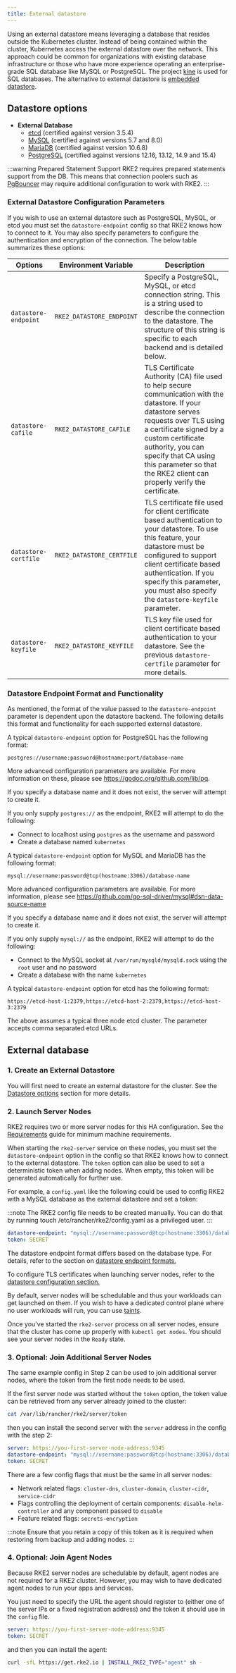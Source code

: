 ```yaml
---
title: External datastore
---
```


Using an external datastore means leveraging a database that resides outside the Kubernetes cluster. Instead of being contained within the cluster, Kubernetes access the external datastore over the network. This approach could be common for organizations with existing database infrastructure or those who have more experience operating an enterprise-grade SQL database like MySQL or PostgreSQL. The project [kine](https://github.com/k3s-io/kine) is used for SQL databases. The alternative to external datastore is [embedded datastore](embedded.md).

## Datastore options

* **External Database**  
  * [etcd](https://etcd.io/) (certified against version 3.5.4)
  * [MySQL](https://www.mysql.com) (certified against versions 5.7 and 8.0)
  * [MariaDB](https://mariadb.org/) (certified against version 10.6.8)
  * [PostgreSQL](https://www.postgresql.org/) (certified against versions 12.16, 13.12, 14.9 and 15.4)

:::warning Prepared Statement Support
RKE2 requires prepared statements support from the DB. This means that connection poolers such as [PgBouncer](https://www.pgbouncer.org/faq.html#how-to-use-prepared-statements-with-transaction-pooling) may require additional configuration to work with RKE2.
:::


### External Datastore Configuration Parameters
If you wish to use an external datastore such as PostgreSQL, MySQL, or etcd you must set the `datastore-endpoint` config so that RKE2 knows how to connect to it. You may also specify parameters to configure the authentication and encryption of the connection. The below table summarizes these options:

| Options | Environment Variable | Description
|---------|----------------------|------------
| `datastore-endpoint` | `RKE2_DATASTORE_ENDPOINT` | Specify a PostgreSQL, MySQL, or etcd connection string. This is a string used to describe the connection to the datastore. The structure of this string is specific to each backend and is detailed below. |
| `datastore-cafile` | `RKE2_DATASTORE_CAFILE` | TLS Certificate Authority (CA) file used to help secure communication with the datastore. If your datastore serves requests over TLS using a certificate signed by a custom certificate authority, you can specify that CA using this parameter so that the RKE2 client can properly verify the certificate. |
| `datastore-certfile` | `RKE2_DATASTORE_CERTFILE` | TLS certificate file used for client certificate based authentication to your datastore. To use this feature, your datastore must be configured to support client certificate based authentication. If you specify this parameter, you must also specify the `datastore-keyfile` parameter. |
| `datastore-keyfile` | `RKE2_DATASTORE_KEYFILE` | TLS key file used for client certificate based authentication to your datastore. See the previous `datastore-certfile` parameter for more details. |

### Datastore Endpoint Format and Functionality
As mentioned, the format of the value passed to the `datastore-endpoint` parameter is dependent upon the datastore backend. The following details this format and functionality for each supported external datastore.

<Tabs queryString="ext-db">
<TabItem value="PostgreSQL">


  A typical `datastore-endpoint` option for PostgreSQL has the following format:

  `postgres://username:password@hostname:port/database-name`

  More advanced configuration parameters are available. For more information on these, please see https://godoc.org/github.com/lib/pq.

  If you specify a database name and it does not exist, the server will attempt to create it.

  If you only supply `postgres://` as the endpoint, RKE2 will attempt to do the following:

  - Connect to localhost using `postgres` as the username and password
  - Create a database named `kubernetes`

</TabItem>
<TabItem value="MySQL / MariaDB">

  A typical `datastore-endpoint` option for MySQL and MariaDB has the following format:

  `mysql://username:password@tcp(hostname:3306)/database-name`

  More advanced configuration parameters are available. For more information, please see https://github.com/go-sql-driver/mysql#dsn-data-source-name

  If you specify a database name and it does not exist, the server will attempt to create it.

  If you only supply `mysql://` as the endpoint, RKE2 will attempt to do the following:

  - Connect to the MySQL socket at `/var/run/mysqld/mysqld.sock` using the `root` user and no password
  - Create a database with the name `kubernetes`

</TabItem>

<TabItem value="etcd">

  A typical `datastore-endpoint` option for etcd has the following format:

  `https://etcd-host-1:2379,https://etcd-host-2:2379,https://etcd-host-3:2379`

  The above assumes a typical three node etcd cluster. The parameter accepts comma separated etcd URLs.

</TabItem>
</Tabs>


## External database

### 1. Create an External Datastore

You will first need to create an external datastore for the cluster. See the [Datastore options](#datastore-options) section for more details.

### 2. Launch Server Nodes

RKE2 requires two or more server nodes for this HA configuration. See the [Requirements](../install/requirements.md) guide for minimum machine requirements.

When starting the `rke2-server` service on these nodes, you must set the `datastore-endpoint` option in the config so that RKE2 knows how to connect to the external datastore. The `token` option can also be used to set a deterministic token when adding nodes. When empty, this token will be generated automatically for further use.

For example, a `config.yaml` like the following could be used to config RKE2 with a MySQL database as the external datastore and set a token:

:::note 
The RKE2 config file needs to be created manually. You can do that by running touch /etc/rancher/rke2/config.yaml as a privileged user. 
:::

```yaml
datastore-endpoint: "mysql://username:password@tcp(hostname:3306)/database-name"
token: SECRET
```

The datastore endpoint format differs based on the database type. For details, refer to the section on [datastore endpoint formats.](#datastore-endpoint-format-and-functionality)

To configure TLS certificates when launching server nodes, refer to the [datastore configuration section.](#external-datastore-configuration-parameters)

By default, server nodes will be schedulable and thus your workloads can get launched on them. If you wish to have a dedicated control plane where no user workloads will run, you can use [taints](../advanced.md#node-labels-and-taints).

Once you've started the `rke2-server` process on all server nodes, ensure that the cluster has come up properly with `kubectl get nodes`. You should see your server nodes in the `Ready` state.

### 3. Optional: Join Additional Server Nodes

The same example config in Step 2 can be used to join additional server nodes, where the token from the first node needs to be used.

If the first server node was started without the `token` option, the token value can be retrieved from any server already joined to the cluster:

```bash
cat /var/lib/rancher/rke2/server/token
```

then you can install the second server with the `server` address in the config with the step 2:

```yaml
server: https://you-first-server-node-address:9345
datastore-endpoint: "mysql://username:password@tcp(hostname:3306)/database-name"
token: SECRET
```

There are a few config flags that must be the same in all server nodes:

- Network related flags: `cluster-dns`, `cluster-domain`, `cluster-cidr`, `service-cidr`
- Flags controlling the deployment of certain components: `disable-helm-controller` and any component passed to `disable`
- Feature related flags: `secrets-encryption`

:::note
Ensure that you retain a copy of this token as it is required when restoring from backup and adding nodes.
:::

### 4. Optional: Join Agent Nodes

Because RKE2 server nodes are schedulable by default, agent nodes are not required for a RKE2 cluster. However, you may wish to have dedicated agent nodes to run your apps and services.

You just need to specify the URL the agent should register to (either one of the server IPs or a fixed registration address) and the token it should use in the `config` file.

```yaml
server: https://you-first-server-node-address:9345
token: SECRET
```

and then you can install the agent:

```bash
curl -sfL https://get.rke2.io | INSTALL_RKE2_TYPE="agent" sh -
```

